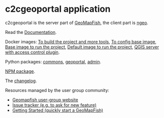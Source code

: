 # c2cgeoportal application

c2cgeoportal is the server part of [GeoMapFish](https://geomapfish.org/),
the client part is [ngeo](https://github.com/camptocamp/ngeo/).

Read the [Documentation](https://camptocamp.github.io/c2cgeoportal/master/).

Docker images:
[To build the project and more tools](https://hub.docker.com/r/camptocamp/geomapfish-tools),
[To config base image](https://hub.docker.com/r/camptocamp/geomapfish-config),
[Base image to run the project](https://hub.docker.com/r/camptocamp/geomapfishapp-geoportal),
[Default image to run the project](https://hub.docker.com/r/camptocamp/geomapfish),
[QGIS server with access control plugin](https://hub.docker.com/r/camptocamp/geomapfish-qgisserver).

Python packages:
[commons](https://pypi.org/project/c2cgeoportal-commons/),
[geoportal](https://pypi.org/project/c2cgeoportal-geoportal/),
[admin](https://pypi.org/project/c2cgeoportal-admin/).

[NPM package](https://www.npmjs.com/package/ngeo).

The [changelog](./CHANGELOG.md).

Resources managed by the user group community:

- [Geomapfish user-group website](https://geomapfish.org/)
- [Issue tracker (e.g. to ask for new feature)](https://github.com/camptocamp/GeoMapFish/issues)
- [Getting Started (quickly start a GeoMapFish)](https://github.com/geomapfish/getting_started)
